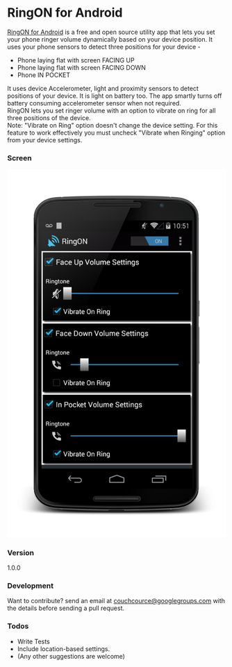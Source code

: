 # RingON for Android

[RingON for Android] is a free and open source utility app that lets you set your phone ringer volume dynamically based on your device position. It uses your phone sensors to detect three positions for your device -

- Phone laying flat with screen FACING UP
- Phone laying flat with screen FACING DOWN
- Phone IN POCKET

It uses device Accelerometer, light and proximity sensors to detect positions of your device. It is light on battery too. The app smartly turns off battery consuming accelerometer sensor when not required. <br />
RingON lets you set ringer volume with an option to vibrate on ring for all three positions of the device. <br />
Note: "Vibrate on Ring" option doesn't change the device setting. For this feature to work effectively you must uncheck "Vibrate when Ringing" option from your device settings.

### Screen
![RingON Screen](https://github.com/CouchSource/RingON/raw/screens/screens/main_screen.png "RingON screen")


### Version
1.0.0

### Development
Want to contribute? send an email at [couchcource@googlegroups.com] with the details before sending a pull request.

### Todos

 - Write Tests
 - Include location-based settings.
 - (Any other suggestions are welcome)


[RingON for Android]: http://google.com
[couchcource@googlegroups.com]: mailto:couchcource@googlegroups.com
